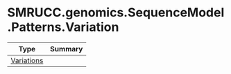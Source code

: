 ﻿
# SMRUCC.genomics.SequenceModel.Patterns.Variation

|Type|Summary|
|----|-------|
|[Variations](./Variations.md)||

